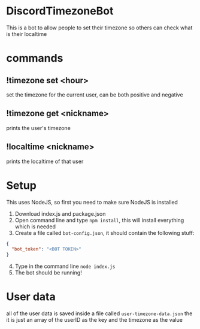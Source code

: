 # DiscordTimezoneBot
This is a bot to allow people to set their timezone so others can check what is their localtime 

# commands
## !timezone set \<hour\>
  set the timezone for the current user, can be both positive and negative
  
## !timezone get \<nickname\>
  prints the user's timezone

## !localtime \<nickname\>
  prints the localtime of that user

# Setup
This uses NodeJS, so first you need to make sure NodeJS is installed
1. Download index.js and package.json
2. Open command line and type `npm install`, this will install everything which is needed
3. Create a file called `bot-config.json`, it should contain the following stuff:
  ```JSON
  {
    "bot_token": "<BOT TOKEN>"
  }
  ```
4. Type in the command line `node index.js`
5. The bot should be running!

# User data
  all of the user data is saved inside a file called `user-timezone-data.json`
  the it is just an array of the userID as the key and the timezone as the value
